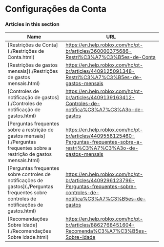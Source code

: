 # Configurações da Conta  
### Articles in this section
Name|URL
-|-
[Restrições de Conta](./Restrições de Conta.html) |https://en.help.roblox.com/hc/pt-br/articles/360000375686-Restri%C3%A7%C3%B5es-de-Conta
[Restrições de gastos mensais](./Restrições de gastos mensais.html) |https://en.help.roblox.com/hc/pt-br/articles/4409125091348-Restri%C3%A7%C3%B5es-de-gastos-mensais
[Controles de notificação de gastos](./Controles de notificação de gastos.html) |https://en.help.roblox.com/hc/pt-br/articles/4409139163412-Controles-de-notifica%C3%A7%C3%A3o-de-gastos
[Perguntas frequentes sobre a restrição de gastos mensais](./Perguntas frequentes sobre a restrição de gastos mensais.html) |https://en.help.roblox.com/hc/pt-br/articles/4409558125460-Perguntas-frequentes-sobre-a-restri%C3%A7%C3%A3o-de-gastos-mensais
[Perguntas frequentes sobre controles de notificações de gastos](./Perguntas frequentes sobre controles de notificações de gastos.html) |https://en.help.roblox.com/hc/pt-br/articles/4409296123796-Perguntas-frequentes-sobre-controles-de-notifica%C3%A7%C3%B5es-de-gastos
[Recomendações Sobre Idade](./Recomendações Sobre Idade.html) |https://en.help.roblox.com/hc/pt-br/articles/8862768451604-Recomenda%C3%A7%C3%B5es-Sobre-Idade